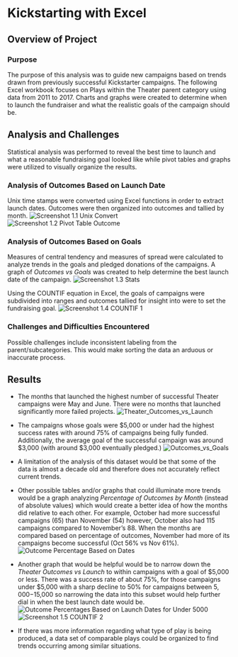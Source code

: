 # **Kickstarting with Excel**

## **Overview of Project**

### **Purpose**
The purpose of this analysis was to guide new campaigns based on trends drawn from previously successful Kickstarter campaigns. The following Excel workbook focuses on Plays within the Theater parent category using data from 2011 to 2017. Charts and graphs were created to determine when to launch the fundraiser and what the realistic goals of the campaign should be.

## **Analysis and Challenges**
Statistical analysis was performed to reveal the best time to launch and what a reasonable fundraising goal looked like while pivot tables and graphs were utilized to visually organize the results.

### **Analysis of Outcomes Based on Launch Date**
Unix time stamps were converted using Excel functions in order to extract launch dates. Outcomes were then organized into outcomes and tallied by month.
![ Screenshot 1.1 Unix Convert]()
![ Screenshot 1.2 Pivot Table Outcome]()

### **Analysis of Outcomes Based on Goals**
Measures of central tendency and measures of spread were calculated to analyze trends in the goals and pledged donations of the campaigns. A graph of *Outcomes vs Goals* was created to help determine the best launch date of the campaign. 
![ Screenshot 1.3 Stats]()

Using the COUNTIF equation in Excel, the goals of campaigns were subdivided into ranges and outcomes tallied for insight into were to set the fundraising goal.
![ Screenshot 1.4 COUNTIF 1]()

### **Challenges and Difficulties Encountered**
Possible challenges include inconsistent labeling from the parent/subcategories. This would make sorting the data an arduous or inaccurate process.

## **Results**
- The months that launched the highest number of successful Theater campaigns were May and June. There were no months that launched significantly more failed projects.
![Theater_Outcomes_vs_Launch]()

- The campaigns whose goals were $5,000 or under had the highest success rates with around 75% of campaigns being fully funded. Additionally, the average goal of the successful campaign was around $3,000 (with around 
$3,000 eventually pledged.)
![Outcomes_vs_Goals]()

- A limitation of the analysis of this dataset would be that some of the data is almost a decade old and therefore does not accurately reflect current trends.

- Other possible tables and/or graphs that could illuminate more trends would be a graph analyzing *Percentage of Outcomes by Month* (instead of absolute values) which would create a better idea of how the months did relative to each other. For example, October had more successful campaigns (65) than November (54) however, October also had 115 campaigns compared to November’s 88. When the months are compared based on percentage of outcomes, November had more of its campaigns become successful (Oct 56% vs Nov 61%).
![Outcome Percentage Based on Dates]()

- Another graph that would be helpful would be to narrow down the *Theater Outcomes vs Launch* to within campaigns with a goal of $5,000 or less. There was a success rate of about 75%, for those campaigns under $5,000 with a sharp decline to 50% for campaigns between $5,000-$15,000 so narrowing the data into this subset would help further dial in when the best launch date would be.
![Outcome Percentages Based on Launch Dates for Under 5000]()
![Screenshot 1.5 COUNTIF 2]()
- If there was more information regarding what type of play is being produced, a data set of comparable plays could be organized to find trends occurring among similar situations.

